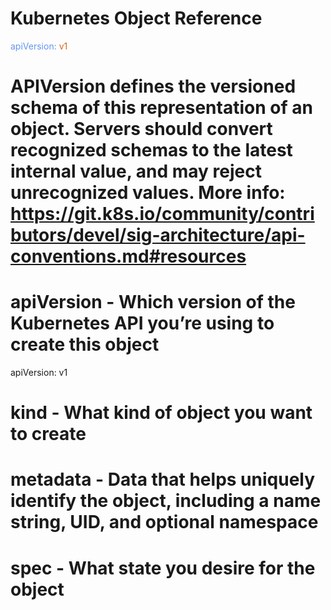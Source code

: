 # Kubernetes Object Reference

<span style="color:cornflowerBlue">apiVersion:<span style="color:chocolate"> v1</span></span>

# APIVersion defines the versioned schema of this representation of an object. Servers should convert recognized schemas to the latest internal value, and may reject unrecognized values. More info: https://git.k8s.io/community/contributors/devel/sig-architecture/api-conventions.md#resources
# apiVersion - Which version of the Kubernetes API you’re using to create this object
apiVersion: v1

# kind - What kind of object you want to create
# metadata - Data that helps uniquely identify the object, including a name string, UID, and optional namespace
# spec - What state you desire for the object